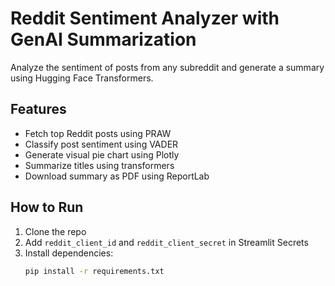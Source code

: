 # Reddit Sentiment Analyzer with GenAI Summarization

Analyze the sentiment of posts from any subreddit and generate a summary using Hugging Face Transformers.

## Features
- Fetch top Reddit posts using PRAW
- Classify post sentiment using VADER
- Generate visual pie chart using Plotly
- Summarize titles using transformers
- Download summary as PDF using ReportLab

## How to Run

1. Clone the repo  
2. Add `reddit_client_id` and `reddit_client_secret` in Streamlit Secrets  
3. Install dependencies:
   ```bash
   pip install -r requirements.txt
